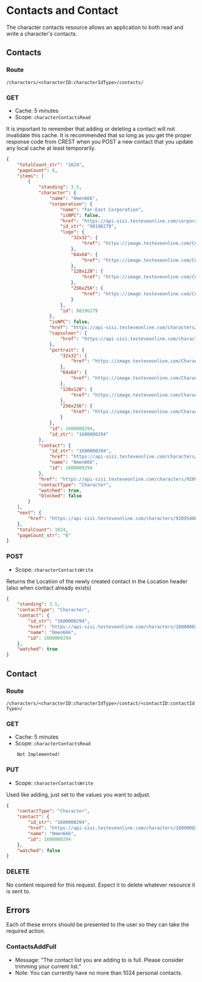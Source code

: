 # Contacts and Contact
The character contacts resource allows an application to both read and write a character's contacts.

## Contacts
### Route
``/characters/<characterID:characterIdType>/contacts/``

### GET
* Cache: 5 minutes
* Scope: `characterContactsRead`

It is important to remember that adding or deleting a contact will not invalidate this cache. It is recommended that so long as you get the proper response code from CREST when you POST a new contact that you update any local cache at least temporarily.

```json
{
	"totalCount_str": "1024",
	"pageCount": 6,
	"items": [
		{
			"standing": 3.5,
			"character": {
				"name": "0men666",
				"corporation": {
					"name": "Far-East Corporation",
					"isNPC": false,
					"href": "https://api-sisi.testeveonline.com/corporations/98196279/",
					"id_str": "98196279",
					"logo": {
						"32x32": {
							"href": "https://image.testeveonline.com/Corporation/98196279_32.png"
						},
						"64x64": {
							"href": "https://image.testeveonline.com/Corporation/98196279_64.png"
						},
						"128x128": {
							"href": "https://image.testeveonline.com/Corporation/98196279_128.png"
						},
						"256x256": {
							"href": "https://image.testeveonline.com/Corporation/98196279_256.png"
						}
					},
					"id": 98196279
				},
				"isNPC": false,
				"href": "https://api-sisi.testeveonline.com/characters/1600000294/",
				"capsuleer": {
					"href": "https://api-sisi.testeveonline.com/characters/1600000294/capsuleer/"
				},
				"portrait": {
					"32x32": {
						"href": "https://image.testeveonline.com/Character/1600000294_32.jpg"
					},
					"64x64": {
						"href": "https://image.testeveonline.com/Character/1600000294_64.jpg"
					},
					"128x128": {
						"href": "https://image.testeveonline.com/Character/1600000294_128.jpg"
					},
					"256x256": {
						"href": "https://image.testeveonline.com/Character/1600000294_256.jpg"
					}
				},
				"id": 1600000294,
				"id_str": "1600000294"
			},
			"contact": {
				"id_str": "1600000294",
				"href": "https://api-sisi.testeveonline.com/characters/1600000294/",
				"name": "0men666",
				"id": 1600000294
			},
			"href": "https://api-sisi.testeveonline.com/characters/92095466/contacts/1600000294/",
			"contactType": "Character",
			"watched": true,
			"blocked": false
		}
	],
	"next": {
		"href": "https://api-sisi.testeveonline.com/characters/92095466/contacts/?page=2"
	},
  	"totalCount": 1024,
  	"pageCount_str": "6"
}
```

### POST
* Scope: `characterContactsWrite`

Returns the Location of the newly created contact in the Location header (also when contact already exists)

```json
{
	"standing": 3.5,
	"contactType": "Character",
	"contact": {
		"id_str": "1600000294",
		"href": "https://api-sisi.testeveonline.com/characters/1600000294/",
		"name": "0men666",
		"id": 1600000294
	},
	"watched": true
}
```

## Contact
### Route
``/characters/<characterID:characterIdType>/contact/<contactID:contactIdType>/``

### GET
* Cache: 5 minutes
* Scope: `characterContactsRead`

```
    Not Implemented!
```

### PUT
* Scope: `characterContactsWrite`

Used like adding, just set to the values you want to adjust.

```json
{
    "contactType": "Character",
    "contact": {
        "id_str": "1600000294",
        "href": "https://api-sisi.testeveonline.com/characters/1600000294/",
        "name": "0men666",
        "id": 1600000294
    },
    "watched": false
}
```

### DELETE
No content required for this request. Expect it to delete whatever resource
it is sent to.

## Errors
Each of these errors should be presented to the user so they can take the required action.

### ContactsAddFull
* Message: "The contact list you are adding to is full. Please consider trimming your current list."
* Note: You can currently have no more than 1024 personal contacts.